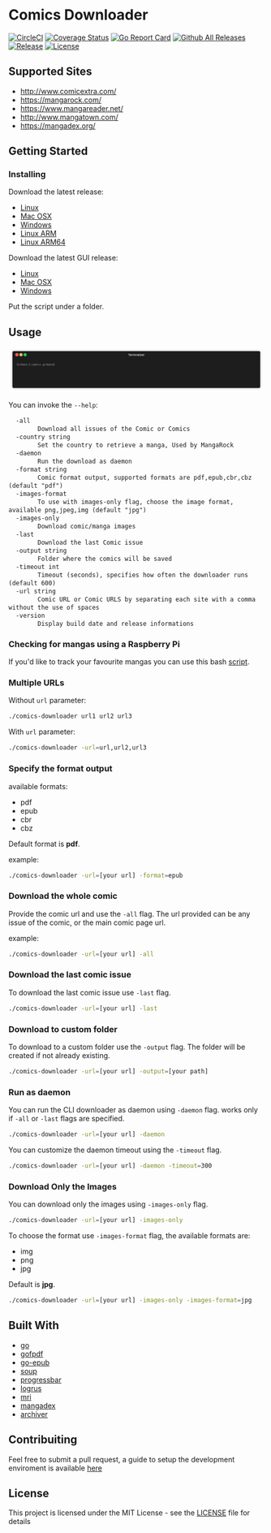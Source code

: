 # Comics Downloader

[![CircleCI](https://circleci.com/gh/Girbons/comics-downloader/tree/master.svg?style=svg)](https://circleci.com/gh/Girbons/comics-downloader/tree/master)
[![Coverage Status](https://img.shields.io/coveralls/github/Girbons/comics-downloader.svg?style=flat-square)](https://coveralls.io/github/Girbons/comics-downloader?branch=master)
[![Go Report Card](https://goreportcard.com/badge/github.com/Girbons/comics-downloader)](https://goreportcard.com/report/github.com/Girbons/comics-downloader)
[![Github All Releases](https://img.shields.io/github/downloads/Girbons/comics-downloader/total.svg?style=flat-square)]()
[![Release](https://img.shields.io/github/release/Girbons/comics-downloader.svg?style=flat-square)](https://github.com/Girbons/comics-downloader/releases/latest)
[![License](https://img.shields.io/badge/license-MIT-blue.svg?style=flat-square)](LICENSE)

## Supported Sites

- http://www.comicextra.com/
- https://mangarock.com/
- https://www.mangareader.net/
- http://www.mangatown.com/
- https://mangadex.org/

## Getting Started

### Installing

Download the latest release:

- [Linux](https://github.com/Girbons/comics-downloader/releases/download/v0.17.0/comics-downloader)
- [Mac OSX](https://github.com/Girbons/comics-downloader/releases/download/v0.17.0/comics-downloader-osx)
- [Windows](https://github.com/Girbons/comics-downloader/releases/download/v0.17.0/comics-downloader.exe)
- [Linux ARM](https://github.com/Girbons/comics-downloader/releases/download/v0.17.0/comics-downloader-linux-arm)
- [Linux ARM64](https://github.com/Girbons/comics-downloader/releases/download/v0.17.0/comics-downloader-linux-arm64)

Download the latest GUI release:

- [Linux](https://github.com/Girbons/comics-downloader/releases/download/v0.17.0/comics-downloader-gui-linux-amd64)
- [Mac OSX](https://github.com/Girbons/comics-downloader/releases/download/v0.17.0/comics-downloader-gui-osx)
- [Windows](https://github.com/Girbons/comics-downloader/releases/download/v0.17.0/comics-downloader-gui-windows.exe)

Put the script under a folder.

## Usage

<img src="img/usage.gif?raw=true" />

You can invoke the `--help`:

```
  -all
        Download all issues of the Comic or Comics
  -country string
        Set the country to retrieve a manga, Used by MangaRock
  -daemon
        Run the download as daemon
  -format string
        Comic format output, supported formats are pdf,epub,cbr,cbz (default "pdf")
  -images-format
        To use with images-only flag, choose the image format, available png,jpeg,img (default "jpg")
  -images-only
        Download comic/manga images
  -last
        Download the last Comic issue
  -output string
        Folder where the comics will be saved
  -timeout int
        Timeout (seconds), specifies how often the downloader runs (default 600)
  -url string
        Comic URL or Comic URLS by separating each site with a comma without the use of spaces
  -version
        Display build date and release informations
```

### Checking for mangas using a Raspberry Pi

If you'd like to track your favourite mangas you can use this bash [script](https://gist.github.com/nestukh/5397b836c8e5f34f6feb4ec4efe6b86a).

### Multiple URLs

Without `url` parameter:

```bash
./comics-downloader url1 url2 url3
```

With `url` parameter:

```bash
./comics-downloader -url=url,url2,url3
```

### Specify the format output

available formats:

- pdf
- epub
- cbr
- cbz

Default format is __pdf__.

example:

```bash
./comics-downloader -url=[your url] -format=epub
```

### Download the whole comic

Provide the comic url and use the `-all` flag. The url provided can be any issue of the comic, or the main comic page url.

example:

```bash
./comics-downloader -url=[your url] -all
```

### Download the last comic issue

To download the last comic issue use `-last` flag.

```bash
./comics-downloader -url=[your url] -last
```

### Download to custom folder

To download to a custom folder use the `-output` flag.
The folder will be created if not already existing.

```bash
./comics-downloader -url=[your url] -output=[your path]
```

### Run as daemon

You can run the CLI downloader as daemon using `-daemon` flag.
works only if `-all` or `-last` flags are specified.

```bash
./comics-downloader -url=[your url] -daemon
```
You can customize the daemon timeout using the `-timeout` flag.

```bash
./comics-downloader -url=[your url] -daemon -timeout=300
```

### Download Only the Images

You can download only the images using `-images-only` flag.

```bash
./comics-downloader -url=[your url] -images-only
```

To choose the format use `-images-format` flag, the available formats are:

* img
* png
* jpg

Default is __jpg__.

```bash
./comics-downloader -url=[your url] -images-only -images-format=jpg
```

## Built With

- [go](https://github.com/golang/go)
- [gofpdf](https://github.com/jung-kurt/gofpdf)
- [go-epub](http://github.com/bmaupin/go-epub)
- [soup](https://github.com/anaskhan96/soup)
- [progressbar](https://github.com/schollz/progressbar)
- [logrus](https://github.com/sirupsen/logrus)
- [mri](https://github.com/bake/mri/blob/master/mri.go)
- [mangadex](https://github.com/bake/mangadex)
- [archiver](https://github.com/mholt/archiver)

## Contribuiting

Feel free to submit a pull request, a guide to setup the development enviroment is available [here](docs/dev.md)

## License

This project is licensed under the MIT License - see the [LICENSE](LICENSE) file for details
